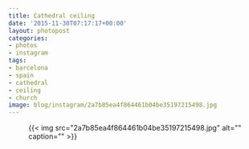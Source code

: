 ```yaml
---
title: Cathedral ceiling
date: '2015-11-30T07:17:17+00:00'
layout: photopost
categories:
- photos
- instagram
tags:
- barcelona
- spain
- cathedral
- ceiling
- church
image: blog/instagram/2a7b85ea4f864461b04be35197215498.jpg
---
```


<figure class="photo photo--square">
  {{< img src="2a7b85ea4f864461b04be35197215498.jpg" alt="" caption="" >}}

</figure>



